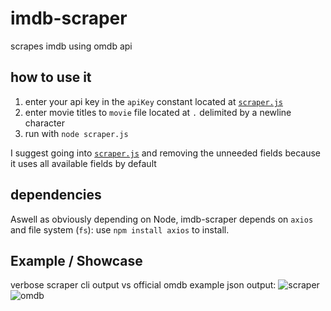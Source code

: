 # imdb-scraper
scrapes imdb using omdb api

## how to use it
1. enter your api key in the `apiKey` constant located at [`scraper.js`](https://github.com/aymey/imdb-scraper/blob/main/scraper.js#L4)
2. enter movie titles to `movie` file located at `.` delimited by a newline character
3. run with `node scraper.js`

I suggest going into [`scraper.js`](https://github.com/aymey/imdb-scraper/blob/main/scraper.js) and removing the unneeded fields because it uses all available fields by default

## dependencies
Aswell as obviously depending on Node, imdb-scraper depends on `axios` and file system (`fs`): use `npm install axios` to install.

## Example / Showcase
verbose scraper cli output vs official omdb example json output:
![scraper](http://i.ibb.co/pXQ3BTT/image.png) ![omdb](http://i.ibb.co/WGcFnXQ/image.png)
